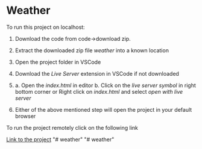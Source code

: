 # Weather

To run this project on localhost:
1. Download the code from code->download zip.
2. Extract the downloaded zip file *weather* into a known location
3. Open the project folder in VSCode
4. Download the *Live Server* extension in VSCode if not downloaded
5. a. Open the *index.html* in editor
   b. Click on the *live server symbol* in right bottom corner
  or
   Right click on *index.html* and select *open with live server*

6. Either of the above mentioned step will open the project in your default browser



To run the project remotely click on the following link

[Link to the project](https://mpomkar.github.io/weather/)
"# weather" 
"# weather" 
